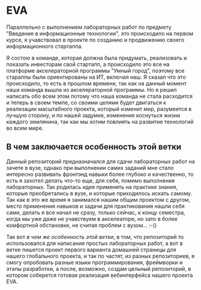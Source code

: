 # EVA
Параллельно с выполнением лабораторных работ по предмету "Введение в информационные технологии", 
    это происходило на первом курсе, я учавствовал в проекте по созданию и продвижению своего информационного стартаппа.

Я состою в команде, которая должна была придумать, реализовать и показать инвесторам свой стартапп, 
        а происходило это все на платформе акселераторной программы "Умный город", 
        поэтому все стараппы были ориентированы на ИТ, включая наш.
    Я сказал что это происходило, то есть в прошлом времени, так как на данный момент наша команда вышла из акселераторной программы.
    Но я решил написать обо всем этом потому что наша команда не стала расходится и
        теперь в своем темпе, со своими целями будет двигаться к реализации масштабного проекта, который изменит мир, разумеется в лучшую сторону, 
        и по нашей задумке, изменения коснуться жизни каждого землянина, так как мы хотим повлиять на развитие технологий во всем мире.

## В чем заключается особенность этой ветки
Данный репозиторий предназначался для сдачи лабораторных работ на зачете в вузе, однако при выполнении самих заданий мне стало
    интересно развивать фронтэнд навыки более глубоко и качественно, то есть я захотел делать что-то еще, для себя,
    помимо выполнения лабораторных. Так родилась идея применять на практике знания, которые преобретались в вузе, и которые приходилось искать самому.
    Так как в это же время я занимался нашим общим проектом с другом, место применения навыков и задачи для практикования нашли себя сами,
    делать я все начал не сразу, только сейчас, к концу семестра, когда мы уже даже не учавствуем в акселеаторе,
    но зато в более комфортной обстановке, не считая проблем с вузом...  :-()

Так вот _в чем же особенность этой ветки_, в том, что репозиторий то использовался для написания простых лабораторных работ,
    а вот в ветке пишется проект первого варианта домашней страницы для нашего глобального проекта, и так по частят,
    из разных репозиториев, я смогу опробовать разные языки программирования, фреймворки и этапы разработки, а после,
    возможно, создам цельный репозиторий, в котором соберется готовая реализация вебинтерфейса нашего проекта EVA.
